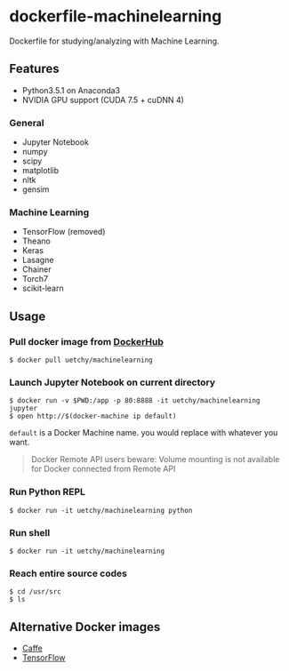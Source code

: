 # dockerfile-machinelearning

Dockerfile for studying/analyzing with Machine Learning.

## Features

- Python3.5.1 on Anaconda3
- NVIDIA GPU support (CUDA 7.5 + cuDNN 4)

### General

- Jupyter Notebook
- numpy
- scipy
- matplotlib
- nltk
- gensim

### Machine Learning

- TensorFlow (removed)
- Theano
- Keras
- Lasagne
- Chainer
- Torch7
- scikit-learn

## Usage

### Pull docker image from [DockerHub](https://registry.hub.docker.com/u/uetchy/machinelearning/)

```
$ docker pull uetchy/machinelearning
```

### Launch Jupyter Notebook on current directory

```
$ docker run -v $PWD:/app -p 80:8888 -it uetchy/machinelearning jupyter
$ open http://$(docker-machine ip default)
```

`default` is a Docker Machine name. you would replace with whatever you want.

> Docker Remote API users beware: Volume mounting is not available for Docker connected from Remote API

### Run Python REPL

```
$ docker run -it uetchy/machinelearning python
```

### Run shell

```
$ docker run -it uetchy/machinelearning
```

### Reach entire source codes

```
$ cd /usr/src
$ ls
```

## Alternative Docker images

- [Caffe](https://github.com/tleyden/docker/tree/master/caffe)
- [TensorFlow](https://github.com/tensorflow/tensorflow/blob/master/tensorflow/g3doc/get_started/os_setup.md#docker-installation)
